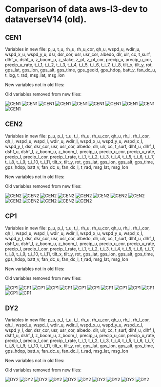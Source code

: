 # Comparison of data aws-l3-dev to dataverseV14 (old).
## CEN1
Variables in new file:
p_u, t_u, rh_u, rh_u_cor, qh_u, wspd_u, wdir_u, wspd_x_u, wspd_y_u, dsr, dsr_cor, usr, usr_cor, albedo, dlr, ulr, cc, t_surf, dlhf_u, dshf_u, z_boom_u, z_stake, z_pt, z_pt_cor, precip_u, precip_u_cor, precip_u_rate, t_i_1, t_i_2, t_i_3, t_i_4, t_i_5, t_i_6, t_i_7, t_i_8, tilt_x, tilt_y, rot, gps_lat, gps_lon, gps_alt, gps_time, gps_geoid, gps_hdop, batt_v, fan_dc_u, t_log, t_rad, msg_lat, msg_lon

New variables not in old files:


Old variables removed from new files:

 
![CEN1](../figures/dataverseV14_versus_aws-l3-dev_20240410/CEN1_0.png)
![CEN1](../figures/dataverseV14_versus_aws-l3-dev_20240410/CEN1_1.png)
![CEN1](../figures/dataverseV14_versus_aws-l3-dev_20240410/CEN1_2.png)
![CEN1](../figures/dataverseV14_versus_aws-l3-dev_20240410/CEN1_3.png)
![CEN1](../figures/dataverseV14_versus_aws-l3-dev_20240410/CEN1_4.png)
![CEN1](../figures/dataverseV14_versus_aws-l3-dev_20240410/CEN1_5.png)
![CEN1](../figures/dataverseV14_versus_aws-l3-dev_20240410/CEN1_6.png)
![CEN1](../figures/dataverseV14_versus_aws-l3-dev_20240410/CEN1_7.png)
![CEN1](../figures/dataverseV14_versus_aws-l3-dev_20240410/CEN1_8.png)
![CEN1](../figures/dataverseV14_versus_aws-l3-dev_20240410/CEN1_9.png)
 
## CEN2
Variables in new file:
p_u, p_l, t_u, t_l, rh_u, rh_u_cor, qh_u, rh_l, rh_l_cor, qh_l, wspd_u, wspd_l, wdir_u, wdir_l, wspd_x_u, wspd_y_u, wspd_x_l, wspd_y_l, dsr, dsr_cor, usr, usr_cor, albedo, dlr, ulr, cc, t_surf, dlhf_u, dlhf_l, dshf_u, dshf_l, z_boom_u, z_boom_l, precip_u, precip_u_cor, precip_u_rate, precip_l, precip_l_cor, precip_l_rate, t_i_1, t_i_2, t_i_3, t_i_4, t_i_5, t_i_6, t_i_7, t_i_8, t_i_9, t_i_10, t_i_11, tilt_x, tilt_y, rot, gps_lat, gps_lon, gps_alt, gps_time, gps_hdop, batt_v, fan_dc_u, fan_dc_l, t_rad, msg_lat, msg_lon

New variables not in old files:


Old variables removed from new files:

 
![CEN2](../figures/dataverseV14_versus_aws-l3-dev_20240410/CEN2_0.png)
![CEN2](../figures/dataverseV14_versus_aws-l3-dev_20240410/CEN2_1.png)
![CEN2](../figures/dataverseV14_versus_aws-l3-dev_20240410/CEN2_2.png)
![CEN2](../figures/dataverseV14_versus_aws-l3-dev_20240410/CEN2_3.png)
![CEN2](../figures/dataverseV14_versus_aws-l3-dev_20240410/CEN2_4.png)
![CEN2](../figures/dataverseV14_versus_aws-l3-dev_20240410/CEN2_5.png)
![CEN2](../figures/dataverseV14_versus_aws-l3-dev_20240410/CEN2_6.png)
![CEN2](../figures/dataverseV14_versus_aws-l3-dev_20240410/CEN2_7.png)
![CEN2](../figures/dataverseV14_versus_aws-l3-dev_20240410/CEN2_8.png)
![CEN2](../figures/dataverseV14_versus_aws-l3-dev_20240410/CEN2_9.png)
![CEN2](../figures/dataverseV14_versus_aws-l3-dev_20240410/CEN2_10.png)
![CEN2](../figures/dataverseV14_versus_aws-l3-dev_20240410/CEN2_11.png)
![CEN2](../figures/dataverseV14_versus_aws-l3-dev_20240410/CEN2_12.png)
 
## CP1
Variables in new file:
p_u, p_l, t_u, t_l, rh_u, rh_u_cor, qh_u, rh_l, rh_l_cor, qh_l, wspd_u, wspd_l, wdir_u, wdir_l, wspd_x_u, wspd_y_u, wspd_x_l, wspd_y_l, dsr, dsr_cor, usr, usr_cor, albedo, dlr, ulr, cc, t_surf, dlhf_u, dlhf_l, dshf_u, dshf_l, z_boom_u, z_boom_l, precip_u, precip_u_cor, precip_u_rate, precip_l, precip_l_cor, precip_l_rate, t_i_1, t_i_2, t_i_3, t_i_4, t_i_5, t_i_6, t_i_7, t_i_8, t_i_9, t_i_10, t_i_11, tilt_x, tilt_y, rot, gps_lat, gps_lon, gps_alt, gps_time, gps_hdop, batt_v, fan_dc_u, fan_dc_l, t_rad, msg_lat, msg_lon

New variables not in old files:


Old variables removed from new files:

 
![CP1](../figures/dataverseV14_versus_aws-l3-dev_20240410/CP1_0.png)
![CP1](../figures/dataverseV14_versus_aws-l3-dev_20240410/CP1_1.png)
![CP1](../figures/dataverseV14_versus_aws-l3-dev_20240410/CP1_2.png)
![CP1](../figures/dataverseV14_versus_aws-l3-dev_20240410/CP1_3.png)
![CP1](../figures/dataverseV14_versus_aws-l3-dev_20240410/CP1_4.png)
![CP1](../figures/dataverseV14_versus_aws-l3-dev_20240410/CP1_5.png)
![CP1](../figures/dataverseV14_versus_aws-l3-dev_20240410/CP1_6.png)
![CP1](../figures/dataverseV14_versus_aws-l3-dev_20240410/CP1_7.png)
![CP1](../figures/dataverseV14_versus_aws-l3-dev_20240410/CP1_8.png)
![CP1](../figures/dataverseV14_versus_aws-l3-dev_20240410/CP1_9.png)
![CP1](../figures/dataverseV14_versus_aws-l3-dev_20240410/CP1_10.png)
![CP1](../figures/dataverseV14_versus_aws-l3-dev_20240410/CP1_11.png)
![CP1](../figures/dataverseV14_versus_aws-l3-dev_20240410/CP1_12.png)
 
## DY2
Variables in new file:
p_u, p_l, t_u, t_l, rh_u, rh_u_cor, qh_u, rh_l, rh_l_cor, qh_l, wspd_u, wspd_l, wdir_u, wdir_l, wspd_x_u, wspd_y_u, wspd_x_l, wspd_y_l, dsr, dsr_cor, usr, usr_cor, albedo, dlr, ulr, cc, t_surf, dlhf_u, dlhf_l, dshf_u, dshf_l, z_boom_u, z_boom_l, precip_u, precip_u_cor, precip_u_rate, precip_l, precip_l_cor, precip_l_rate, t_i_1, t_i_2, t_i_3, t_i_4, t_i_5, t_i_6, t_i_7, t_i_8, t_i_9, t_i_10, t_i_11, tilt_x, tilt_y, rot, gps_lat, gps_lon, gps_alt, gps_time, gps_hdop, batt_v, fan_dc_u, fan_dc_l, t_rad, msg_lat, msg_lon

New variables not in old files:


Old variables removed from new files:

 
![DY2](../figures/dataverseV14_versus_aws-l3-dev_20240410/DY2_0.png)
![DY2](../figures/dataverseV14_versus_aws-l3-dev_20240410/DY2_1.png)
![DY2](../figures/dataverseV14_versus_aws-l3-dev_20240410/DY2_2.png)
![DY2](../figures/dataverseV14_versus_aws-l3-dev_20240410/DY2_3.png)
![DY2](../figures/dataverseV14_versus_aws-l3-dev_20240410/DY2_4.png)
![DY2](../figures/dataverseV14_versus_aws-l3-dev_20240410/DY2_5.png)
![DY2](../figures/dataverseV14_versus_aws-l3-dev_20240410/DY2_6.png)
![DY2](../figures/dataverseV14_versus_aws-l3-dev_20240410/DY2_7.png)
![DY2](../figures/dataverseV14_versus_aws-l3-dev_20240410/DY2_8.png)
![DY2](../figures/dataverseV14_versus_aws-l3-dev_20240410/DY2_9.png)
